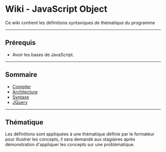 # Wiki - JavaScript Object

Ce wiki contient les définitions syntaxiques de thématique du programme

___

## Prérequis

* Avoir les bases de JavaScript.

___

## Sommaire

* [Compiler](https://github.com/seeren-training/JavaScript-Object/wiki/01)
* [Architecture](https://github.com/seeren-training/JavaScript-Object/wiki/02)
* [Syntaxe](https://github.com/seeren-training/JavaScript-Object/wiki/03)
* [JQuery](https://github.com/seeren-training/JavaScript-Object/wiki/04)

___

## Thématique

Les définitions sont appliquées à une thématique définie par le formateur pour illustrer les concepts, il sera demandé aux stagiaires après démonstration d'appliquer les concepts sur une problématique.